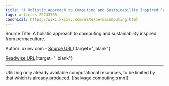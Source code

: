 ```yaml
---
title: "A Holistic Approach to Computing and Sustainability Inspired From Permaculture. (454947480)"
tags: articles-22743765
canonical: https://wiki.xxiivv.com/site/permacomputing.html
---
```


Source Title: A holistic approach to computing and sustainability inspired from permaculture.

Author: xxiivv.com - [Source URL](https://wiki.xxiivv.com/site/permacomputing.html){:target="_blank"}

[Readwise URL](https://readwise.io/open/454947480){:target="_blank"}

---

Utilizing only already available computational resources, to be limited by that which is already produced.
[[salvage computing::rmn]]
